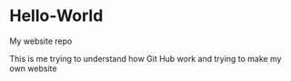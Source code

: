 # Hello-World
My website repo

This is me trying to understand how Git Hub work and trying to make my own website
